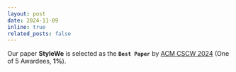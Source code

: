 ```yaml
---
layout: post
date: 2024-11-09
inline: true
related_posts: false
---
```


Our paper <b>StyleWe</b> is selected as the **`Best Paper`** by <u>ACM CSCW 2024</u> (One of 5 Awardees, <b>1%</b>).
